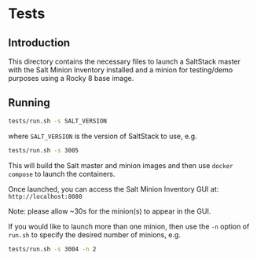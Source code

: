 # Tests

## Introduction

This directory contains the necessary files to launch a SaltStack master with the Salt Minion Inventory installed and a minion for testing/demo purposes using a Rocky 8 base image.

## Running

```bash
tests/run.sh -s SALT_VERSION
```

where `SALT_VERSION` is the version of SaltStack to use, e.g.

```bash
tests/run.sh -s 3005
```

This will build the Salt master and minion images and then use `docker compose` to launch the containers.

Once launched, you can access the Salt Minion Inventory GUI at: `http://localhost:8080`

Note: please allow ~30s for the minion(s) to appear in the GUI.

If you would like to launch more than one minion, then use the `-n` option of `run.sh` to specify the desired number of minions, e.g.

```bash
tests/run.sh -s 3004 -n 2
```
